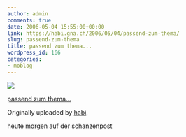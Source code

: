 ```yaml
---
author: admin
comments: true
date: 2006-05-04 15:55:00+00:00
link: https://habi.gna.ch/2006/05/04/passend-zum-thema/
slug: passend-zum-thema
title: passend zum thema...
wordpress_id: 166
categories:
- moblog
---
```



 [![](https://static.flickr.com/52/140350360_91b70083ac_m.jpg)](https://www.flickr.com/photos/habi/140350360/)
   

 
  [passend zum thema...](https://www.flickr.com/photos/habi/140350360/)
    

  Originally uploaded by [habi](https://www.flickr.com/people/habi/).
 



heute morgen auf der schanzenpost
  

